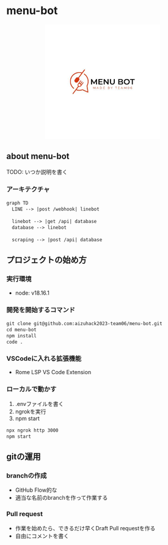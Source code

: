 # menu-bot
<p align="center">
  <picture>
  <source media="(prefers-color-scheme: dark)" srcset="readme-material/icon_w_trans.png" width="300">
  <img src="readme-material/5486.jpg" alt="readme-material/5486.jpg"width="300">
    </picture>
</p>

## about menu-bot

TODO: いつか説明を書く

### アーキテクチャ

```mermaid
graph TD
  LINE --> |post /webhook| linebot

  linebot --> |get /api| database
  database --> linebot
  
  scraping --> |post /api| database
```

## プロジェクトの始め方

### 実行環境

- node: v18.16.1

### 開発を開始するコマンド

```
git clone git@github.com:aizuhack2023-team06/menu-bot.git
cd menu-bot
npm install
code .
```

### VSCodeに入れる拡張機能

- Rome LSP VS Code Extension

### ローカルで動かす

1. .envファイルを書く
1. ngrokを実行
1. npm start

```
npx ngrok http 3000
npm start
```

## gitの運用

### branchの作成

- GitHub Flow的な
- 適当な名前のbranchを作って作業する

### Pull request

- 作業を始めたら、できるだけ早くDraft Pull requestを作る
- 自由にコメントを書く